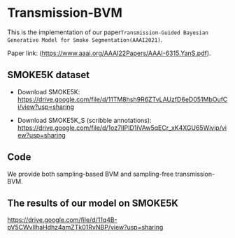 # Transmission-BVM

This is the implementation of our paper`Transmission-Guided Bayesian Generative Model for Smoke Segmentation(AAAI2021)`.

Paper link: (https://www.aaai.org/AAAI22Papers/AAAI-6315.YanS.pdf).



## SMOKE5K dataset 

- Download SMOKE5K: https://drive.google.com/file/d/11TM8hsh9R6ZTvLAUzfD6eD051MbOufCi/view?usp=sharing

- Download SMOKE5K_S (scribble annotations): https://drive.google.com/file/d/1oz7lIPID1iVAw5qECr_xK4XGU65Wivip/view?usp=sharing

## Code

We provide both sampling-based BVM and sampling-free transmission-BVM.

## The results of our model on SMOKE5K

https://drive.google.com/file/d/11q4B-pV5CWvIlhaHdhz4amZTk01RvNBP/view?usp=sharing




